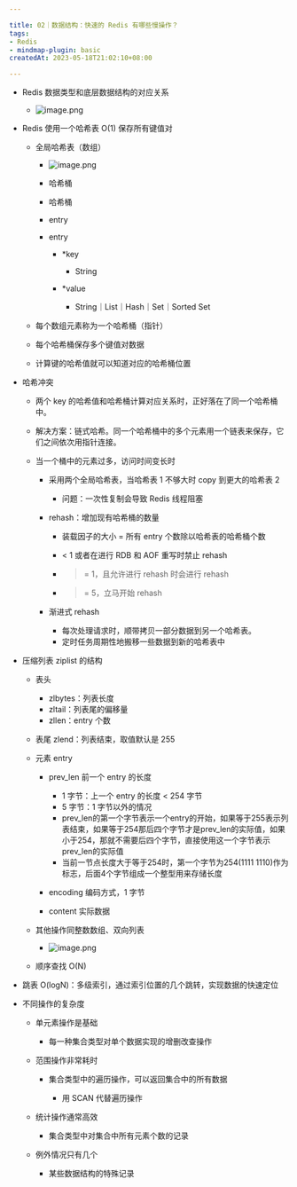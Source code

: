 ```yaml
---

title: 02｜数据结构：快速的 Redis 有哪些慢操作？
tags:
- Redis
- mindmap-plugin: basic
createdAt: 2023-05-18T21:02:10+08:00

---
```


- Redis 数据类型和底层数据结构的对应关系
  - ![image.png](https://cdn.jsdelivr.net/gh/11ze/static/images/redis-02-3.png)

- Redis 使用一个哈希表 O(1) 保存所有键值对

  - 全局哈希表（数组）
    - ![image.png](https://cdn.jsdelivr.net/gh/11ze/static/images/redis-02-4.png)


    - 哈希桶
    - 哈希桶

    - entry
    - entry

      - *key

        - String

      - *value

        - String｜List｜Hash｜Set｜Sorted Set

  - 每个数组元素称为一个哈希桶（指针）
  - 每个哈希桶保存多个键值对数据
  - 计算键的哈希值就可以知道对应的哈希桶位置

- 哈希冲突

  - 两个 key 的哈希值和哈希桶计算对应关系时，正好落在了同一个哈希桶中。
  - 解决方案：链式哈希。同一个哈希桶中的多个元素用一个链表来保存，它们之间依次用指针连接。
  - 当一个桶中的元素过多，访问时间变长时

    - 采用两个全局哈希表，当哈希表 1 不够大时 copy 到更大的哈希表 2

      - 问题：一次性复制会导致 Redis 线程阻塞

    - rehash：增加现有哈希桶的数量

      - 装载因子的大小 = 所有 entry 个数除以哈希表的哈希桶个数
      - < 1 或者在进行 RDB 和 AOF 重写时禁止 rehash

      - >= 1，且允许进行 rehash 时会进行 rehash

      - >= 5，立马开始 rehash

    - 渐进式 rehash

      - 每次处理请求时，顺带拷贝一部分数据到另一个哈希表。
      - 定时任务周期性地搬移一些数据到新的哈希表中

- 压缩列表 ziplist 的结构

  - 表头

    - zlbytes：列表长度
    - zltail：列表尾的偏移量
    - zllen：entry 个数

  - 表尾 zlend：列表结束，取值默认是 255
  - 元素 entry

    - prev_len 前一个 entry 的长度

      - 1 字节：上一个 entry 的长度 < 254 字节
      - 5 字节：1 字节以外的情况
      - prev_len的第一个字节表示一个entry的开始，如果等于255表示列表结束，如果等于254那后四个字节才是prev_len的实际值，如果小于254，那就不需要后四个字节，直接使用这一个字节表示prev_len的实际值
      - 当前一节点长度大于等于254时，第一个字节为254(1111 1110)作为标志，后面4个字节组成一个整型用来存储长度

    - encoding 编码方式，1 字节
    - content 实际数据

  - 其他操作同整数数组、双向列表
    - ![image.png](https://cdn.jsdelivr.net/gh/11ze/static/images/redis-02-5.png)


  - 顺序查找 O(N)

- 跳表 O(logN)：多级索引，通过索引位置的几个跳转，实现数据的快速定位
- 不同操作的复杂度

  - 单元素操作是基础

    - 每一种集合类型对单个数据实现的增删改查操作

  - 范围操作非常耗时

    - 集合类型中的遍历操作，可以返回集合中的所有数据

      - 用 SCAN 代替遍历操作

  - 统计操作通常高效

    - 集合类型中对集合中所有元素个数的记录

  - 例外情况只有几个

    - 某些数据结构的特殊记录
